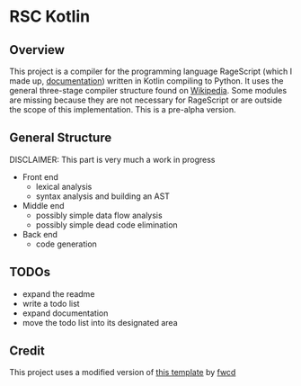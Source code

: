 # RSC Kotlin
## Overview
This project is a compiler for the programming language RageScript (which I made up, [documentation](src/RageScript%20docs.md)) written in Kotlin compiling to Python.
It uses the general three-stage compiler structure found on [Wikipedia](https://en.wikipedia.org/wiki/Compiler). Some modules are missing because they are not necessary for RageScript or are outside the scope of this implementation.
This is a pre-alpha version.

## General Structure
DISCLAIMER: This part is very much a work in progress
- Front end
  - lexical analysis
  - syntax analysis and building an AST
- Middle end
  - possibly simple data flow analysis
  - possibly simple dead code elimination
- Back end
  - code generation

## TODOs
- expand the readme
- write a todo list
- expand documentation
- move the todo list into its designated area

## Credit
This project uses a modified version of [this template](https://github.com/fwcd/kotlin-quick-start/) by [fwcd](https://github.com/fwcd)